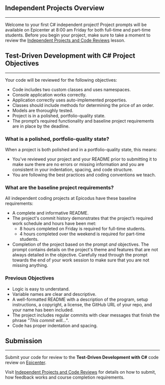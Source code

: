 ## Independent Projects Overview
---

Welcome to your first C# independent project! Project prompts will be available on Epicenter at 8:00 am Friday for both full-time and part-time students. Before you begin your project, make sure to take a moment to review the [Independent Projects and Code Reviews](https://pre-work.learnhowtoprogram.com/getting-started-at-epicodus/independent-projects-and-code-reviews) lesson.

## Test-Driven Development with C# Project Objectives
---

Your code will be reviewed for the following objectives:

* Code includes two custom classes and uses namespaces.
* Console application works correctly.
* Application correctly uses auto-implemented properties.
* Classes should include methods for determining the price of an order.
* Models are thoroughly tested.
* Project is in a polished, portfolio-quality state.
* The prompt’s required functionality and baseline project requirements are in place by the deadline.

### What is a polished, portfolio-quality state?
When a project is both polished and in a portfolio-quality state, this means:

* You've reviewed your project and your README prior to submitting it to make sure there are no errors or missing information and you are consistent in your indentation, spacing, and code structure. 
* You are following the best practices and coding conventions we teach.

### What are the baseline project requirements?
All independent coding projects at Epicodus have these baseline requirements:

* A complete and informative README.
* The project's commit history demonstrates that the project’s required work schedule and hours have been met:
  * 8 hours completed on Friday is required for full-time students.
  * 4 hours completed over the weekend is required for part-time students.
* Completion of the project based on the prompt _and_ objectives. The prompt contains details on the project's theme and features that are not always detailed in the objective. Carefully read through the prompt towards the end of your work session to make sure that you are not missing anything.

### Previous Objectives

* Logic is easy to understand.
* Variable names are clear and descriptive.
* A well-formatted README with a description of the program, setup instructions, a copyright, a license, the GitHub URL of your repo, and your name has been included.
* The project includes regular commits with clear messages that finish the phrase _"This commit will..."_.
* Code has proper indentation and spacing.

## Submission
---

Submit your code for review to the **Test-Driven Development with C#** code review on [Epicenter](https://epicenter.epicodus.com/).

Visit [Independent Projects and Code Reviews](https://pre-work.learnhowtoprogram.com/getting-started-at-epicodus/independent-projects-and-code-reviews) for details on how to submit, how feedback works and course completion requirements.
